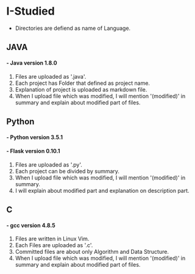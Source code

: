 # I-Studied
- Directories are defiend as name of Language.

## JAVA
#### - Java version 1.8.0

1. Files are uploaded as '.java'.
2. Each project has Folder that defined as project name.
3. Explanation of project is uploaded as markdown file.
4. When I upload file which was modified, I will mention '(modified)' in summary and explain about modified part of files.

## Python
#### - Python version 3.5.1
#### - Flask version 0.10.1

1. Files are uploaded as '.py'.
2. Each project can be divided by summary.
3. When I upload file which was modified, I will mention '(modified)' in summary.
4. I will explain about modified part and explanation on description part. 

## C
#### - gcc version 4.8.5

1. Files are written in Linux Vim.
2. Each Files are uploaded as '.c'.
3. Committed files are about only Algorithm and Data Structure.
4. When I upload file which was modified, I will mention '(modified)' in summary and explain about modified part of files.
